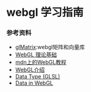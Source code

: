 # webgl 学习指南

### 参考资料
* [glMatrix](https://glmatrix.net/):webgl矩阵和向量库 
* [WebGL 理论基础](https://webglfundamentals.org/webgl/lessons/zh_cn/) 
* [mdn上的WebGL教程](https://developer.mozilla.org/zh-CN/docs/Web/API/WebGL_API/Tutorial)  
* [WebGL介绍](https://dev.opera.com/articles/introduction-to-webgl-part-1/) 
* [Data Type (GLSL)](https://www.khronos.org/opengl/wiki/Data_Type_(GLSL))
* [Data in WebGL](https://developer.mozilla.org/zh-CN/docs/Web/API/WebGL_API/Data#uniforms)